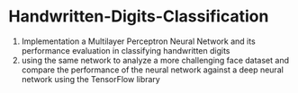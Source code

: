 # Handwritten-Digits-Classification
1. Implementation a Multilayer Perceptron Neural Network and its performance evaluation  in classifying handwritten digits 
2. using the same network to analyze a more challenging face dataset and compare the performance of the neural network against a deep neural network using the TensorFlow library
